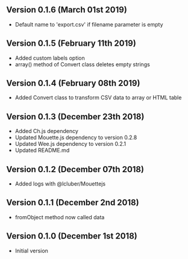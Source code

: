 Version 0.1.6 (March 01st 2019)
-----------------------------
 * Default name to 'export.csv' if filename parameter is empty

Version 0.1.5 (February 11th 2019)
-----------------------------
 * Added custom labels option
 * array() method of Convert class deletes empty strings

Version 0.1.4 (February 08th 2019)
-----------------------------
 * Added Convert class to transform CSV data to array or HTML table

Version 0.1.3 (December 23th 2018)
-----------------------------
 * Added Ch.js dependency
 * Updated Mouette.js dependency to version 0.2.8
 * Updated Wee.js dependency to version 0.2.1
 * Updated README.md

Version 0.1.2 (December 07th 2018)
-----------------------------
 * Added logs with @lcluber/Mouettejs

Version 0.1.1 (December 2nd 2018)
-----------------------------
 * fromObject method now called data

Version 0.1.0 (December 1st 2018)
-----------------------------
 * Initial version
